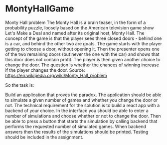 # MontyHallGame

Monty Hall problem
The Monty Hall is a brain teaser, in the form of a probability puzzle,
loosely based on the American television game show Let's Make a Deal
and named after its original host, Monty Hall.
The concept of the game is that the player sees three closed doors - behind
one is a car, and behind the other two are goats. The game starts with the
player getting to choose a door, without opening it. Then the presenter
opens one of the two remaining doors (but never the one with the car) and
shows that this door does not contain profit. The player is then given
another choice to change the door.
The question is whether the chances of winning increase if the player
changes the door.
Source: https://en.wikipedia.org/wiki/Monty_Hall_problem

So the task is:

Build an application that proves the paradox. The application should be able to simulate a given number of games and
whether you change the door or not. The technical requirement for the solution is to build a react app with a backend of
your choice. In the interface you should be able to enter a number of simulations and choose whether or not to change the
door. Then be able to press a button that starts the simulation by calling backend that performs the requested number of
simulated games. When backend answers then the results of the simulations should be printed. Testing should be included in
the assignment.
